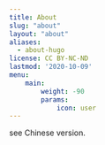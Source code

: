 ```yaml
---
title: About
slug: "about"
layout: "about"
aliases:
  - about-hugo
license: CC BY-NC-ND
lastmod: '2020-10-09'
menu:
    main: 
        weight: -90
        params:
            icon: user
---
```


see Chinese version.
